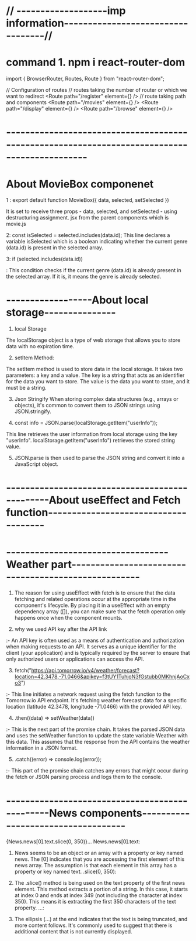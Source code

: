 


# // -------------------imp information----------------------------------//
#  command 1.  npm i react-router-dom
import { BrowserRouter, Routes, Route } from "react-router-dom"; 

<BrowserRouter>  // Configuration of routes
      <Routes> //  routes taking the number of router or which we want to redirect
        <Route path="/register" element={<Register />} /> // route taking path and components
        <Route path="/movies" element={<Movies />} />
        <Route path="/display" element={<Display />} />
        <Route path="/browse" element={<Browse />} />
      </Routes>
    </BrowserRouter>

  # ---------------------------------------------------------------------------------------------

  #                          About MovieBox componenet

  1 : export default function MovieBox({ data, selected, setSelected })

   It is set to receive three props - data, selected, and setSelected - using destructuring assignment.
   jsx   from the parent components which is movie.js


2:    const isSelected = selected.includes(data.id);
  This line declares a variable isSelected which is a boolean indicating whether the current genre (data.id) is present in the selected array.

3: if (selected.includes(data.id)) 

 : This condition checks if the current genre (data.id) is already present in the selected array. If it is, it means the genre is already selected.

 #  ------------------About local storage---------------

 1. local Storage
 
 The localStorage object is a type of web storage that allows you to store data with no expiration time.


 2. setItem Method:

The setItem method is used to store data in the local storage.
It takes two parameters: a key and a value.
The key is a string that acts as an identifier for the data you want to store.
The value is the data you want to store, and it must be a string.

3. Json Stringify
When storing complex data structures (e.g., arrays or objects), it's common to convert them to JSON strings using JSON.stringify.

4. const info = JSON.parse(localStorage.getItem("userInfo"));

This line retrieves the user information from local storage using the key "userInfo".
localStorage.getItem("userInfo") retrieves the stored string value.

5. JSON.parse is then used to parse the JSON string and convert it into a JavaScript object.

# -----------------------------------------------About useEffect and Fetch function-------------------------------------
  # ----------------------------------Weather part----------------------------------------------------

1. The reason for using useEffect with fetch is to ensure that the data fetching and related operations occur at the appropriate time in the component's lifecycle. By placing it in a useEffect with an empty dependency array ([]), you can make sure that the fetch operation only happens once when the component mounts.

2.  why we used API key after the API link

:-  An API key is often used as a means of authentication and authorization when making requests to an API. It serves as a unique identifier for the client (your application) and is typically required by the server to ensure that only authorized users or applications can access the API.

3. fetch("https://api.tomorrow.io/v4/weather/forecast?location=42.3478,-71.0466&apikey=f3tUY1TuhjoN3fGstubb0MKhnjAoCxo3")

:- This line initiates a network request using the fetch function to the Tomorrow.io API endpoint. It's fetching weather forecast data for a specific location (latitude 42.3478, longitude -71.0466) with the provided API key.

4. .then((data) => setWeather(data))

:- This is the next part of the promise chain. It takes the parsed JSON data and uses the setWeather function to update the state variable Weather with this data. This assumes that the response from the API contains the weather information in a JSON format.

5. .catch((error) => console.log(error));

:- This part of the promise chain catches any errors that might occur during the fetch or JSON parsing process and logs them to the console.

# <!-- #---------------------------------------------------------------------------------------------------->

# -----------------------------------------------News components-----------------------------------
{News.news[0].text.slice(0, 350)}...
News.news[0].text:

1. News seems to be an object or an array with a property or key named news. The [0] indicates that you are accessing the first element of this news array.
The assumption is that each element in this array has a property or key named text.
.slice(0, 350):

2. The .slice() method is being used on the text property of the first news element. This method extracts a portion of a string.
In this case, it starts at index 0 and ends at index 349 (not including the character at index 350).
This means it is extracting the first 350 characters of the text property.
...:

3. The ellipsis (...) at the end indicates that the text is being truncated, and more content follows. It's commonly used to suggest that there is additional content that is not currently displayed.


 #       <!--------------- ------------------------------------------------------------------------------------------------->
